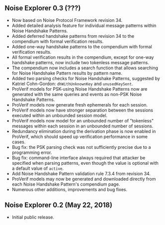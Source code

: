 ## Noise Explorer 0.3 (???)
- Now based on Noise Protocol Framework revision 34.
- Added detailed analysis feature for individual message patterns within Noise Handshake Patterns.
- Added deferred handshake patterns from revision 34 to the compendium with formal verification results.
- Added one-way handshake patterns to the compendium with formal verification results.
- All formal verification results in the compendium, except for one-way handshake patterns, now include two tokenless message patterns.
- The compendium now includes a search function that allows searching for Noise Handshake Pattern results by pattern name.
- Added two parsing checks for Noise Handshake Patterns, suggested by Katriel Cohn-Gordon: `dhWithUnknownKey` and `unusedKeySent`.
- ProVerif models for PSK-using Noise Handshake Patterns now are generated with the same queries and events as non-PSK Noise Handshake Patterns.
- ProVerif models now generate fresh ephemerals for each session.
- ProVerif models now have stronger separation between the sessions executed within an unbounded session model.
- ProVerif models now model for an unbounded number of "tokenless" messages within each session in an unbounded number of sessions.
- Redundancy elimination during the derivation phase is now enabled in ProVerif, which should speed up verification performance in some cases.
- Bug fix: the PSK parsing check was not sufficiently precise due to a programming error.
- Bug fix: command-line interface always required that attacker be specified when parsing patterns, even though the value is optional with a default value of `active`.
- Add Noise Handshake Pattern validation rule 7.3.4 from revision 34.
- ProVerif models may now be generated and downloaded directly from each Noise Handshake Pattern's compendium page.
- Numerous other additions, improvements and bug fixes.

## Noise Explorer 0.2 (May 22, 2018)
- Initial public release.